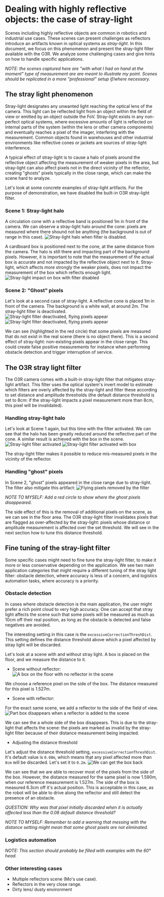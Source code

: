 # Dealing with highly reflective objects: the case of stray-light

Scenes including highly reflective objects are common in robotics and industrial use cases. These scenes can present challenges as reflectors introduce an artifacts known in optical systems as *stray-light*. In this document, we focus on this phenomenon and present the stray-light filter available with the O3R. We analyze some challenging cases and give hints on how to handle specific applications. 

*NOTE: the scenes captured here are "with what I had on hand at the moment" type of measurement are are meant to illustrate my point. Scenes should be replicated in a more "professional" setup if/where necessary.*
## The stray light phenomenon

Stray-light designates any unwanted light reaching the optical lens of the camera. This light can be reflected light from an object within the field of view or emitted by an object outside the FoV. Stray-light exists in any non-perfect optical systems, where excessive amounts of light is reflected on internal parts of the system (within the lens or other camera components) and eventually reaches a pixel of the imager, interfering with the measurement. 
Common objects found in warehouses and other industrial environments like reflective cones or jackets are sources of stray-light interference.

A typical effect of stray-light is to cause a halo of pixels around the reflective object affecting the measurement of weaker pixels in the area, but stray-light can also affect pixels not in the direct vicinity of the reflector, creating "ghosts" pixels typically in the close range, which can make the scene hard to analyze. 

Let's look at some concrete examples of stray-light artifacts. For the purpose of demonstration, we have disabled the built-in O3R stray-light filter.

### Scene 1: Stray-light halo
A circulation cone with a reflective band is positioned 1m in front of the camera. We can observe a stray-light halo around the cone: pixels are measured where there shound not be anything (the background is out of range in this case).
![Stray-light halo when filter is disabled.](images/no_filter_halo.png)

A cardboard box is positioned next to the cone, at the same distance from the camera. The halo is still there and impacting part of the background pixels. However, it is important to note that the measurement of the actual box is accurate and not impacted by the reflective object next to it. Stray-light, which affects more strongly the weaker pixels, does not impact the measurement of the box which reflects enough light.
![Stray-light impact on box with filter disabled](images/no_filter_halo_box.png)

### Scene 2: "Ghost" pixels
Let's look at a second case of stray-light. A reflective cone is placed 1m in front of the camera. The background is a white wall, at around 2m. The stray-light filter is deactivated.
![Stray-light filter deactivated, flying pixels appear](images/no_filter_flying_pixels2-edits.png)
![Stray-light filter deactivated, flying pixels appear](images/no_filter_flying_pixels1-edits.png)

We can see (highlighted in the red circle) that some pixels are measured that do not exist in the real scene (there is no object there). This is a second effect of stray-light: non-existing pixels appear in the close range. 
This could create false positive measurements for instance when performing obstacle detection and trigger interruption of service.
## The O3R stray light filter

The O3R camera comes with a built-in stray-light filter that mitigates stray-light artifact. This filter uses the optical system's invert model to estimate which filters are overly affected by the stray-light and filter these according to set distance and amplitude thresholds (the default distance threshold is set to 8cm: if the stray-light impacts a pixel measurement more than 8cm, this pixel will be invalidated).
### Handling stray-light halo

Let's look at Scene 1 again, but this time with the filter activated. We can see that the halo has been greatly reduced around the reflective part of the cone. A similar result is achieved with the box in the scene.
![Stray-light filter activated](images/filter_cone.png)
![Stray-light filter activated with box](images/filter_with_box.png)

The stray-light filter makes it possible to reduce mis-measured pixels in the vicinity of the reflector.

### Handling "ghost" pixels

In Scene 2, "ghost" pixels appeared in the close range due to stray-light. The filter also mitigate this artifact:
![Flying pixels removed by the filter](images/filter_removes_flying_pixels.png)

*NOTE TO MYSELF: Add a red circle to show where the ghost pixels disappeared.*

The side effect of this is the removal of additional pixels on the scene, as we can see in the floor area.
The O3R stray-light filter invalidates pixels that are flagged as over-affected by the stray-light: pixels whose distance or amplitude measurement is affected over the set threshold. We will see in the next section how to tune this distance threshold.


## Fine tuning of the stray-light filter

Some specific cases might need to fine tune the stray-light filter, to make it more or less conservative depending on the application.
We see two main application categories that might require a different tuning of the stray light filter: obstacle detection, where accuracy is less of a concern, and logistics automation tasks, where accuracy is a priority.

### Obstacle detection
In cases where obstacle detection is the main application, the user might prefer a rich point cloud to very high accuracy. One can accept that stray light affects the scene such that some pixels will be measured as much as 10cm off their real position, as long as the obstacle is detected and false negatives are avoided.

The interesting setting in this case is the `excessiveCorrectionThreshDist`. This setting defines the distance threshold above which a pixel affected by stray light will be discarded.

Let's look at a scene with and without stray light. A box is placed on the floor, and we measure the distance to it.
- Scene without reflector:
![A box on the floor with no reflector in the scene](images/box_no_reflector.png)

We choose a reference pixel on the side of the box. The distance measured for this pixel is 1.527m.

- Scene with reflector:

For the exact same scene, we add a reflector to the side of the field of view. 
![Part box disappears when a reflector is added to the scene](images/box_disappears_pixel.png)

We can see the a whole side of the box disappears. This is due to the stray-light that affects the scene: the pixels are marked as invalid by the stray-light filter because of their distance measurement being impacted.

- Adjusting the distance threshold

Let's adjust the distance threshold setting, `excessiveCorrectionThreshDist`. It's default value is `0.08m`, which means that any pixel affected more than `8cm` will be discarded. Let's set it to `0.2m`.
![We can get the box back](images/box_back_0.2.png)

We can see that we are able to recover most of the pixels from the side of the box. However, the distance measured for the same pixel is now 1.590m, when our reference measurement is 1.527m. The side of the box is measured 6.3cm off it's actual position. This is acceptable in this case, as the robot will be able to drive along the reflector and still detect the presence of an obstacle.

*QUESTION: Why was that pixel initially discarded when it is actually affected less than the 0.08 default distance threshold?*


*NOTE TO MYSELF: Remember to add a warning that messing with the distance setting might mean that some ghost pixels are not eliminated.*

### Logistics automation

*NOTE: This section should probably be filled with examples with the 60° head.*

### Other interesting cases
- Multiple reflectors scene (Mo's use case).  
- Reflectors in the very close range.
- Dirty lens/ dusty environment
    